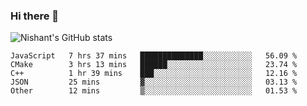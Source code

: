### Hi there 👋

<!--
**phoenixx1/phoenixx1** is a ✨ _special_ ✨ repository because its `README.md` (this file) appears on your GitHub profile.

Here are some ideas to get you started:

- 🔭 I’m currently working on ...
- 🌱 I’m currently learning ...
- 👯 I’m looking to collaborate on ...
- 🤔 I’m looking for help with ...
- 💬 Ask me about ...
- 📫 How to reach me: ...
- 😄 Pronouns: ...
- ⚡ Fun fact: ...
-->

![Nishant's GitHub stats](https://github-readme-stats.vercel.app/api?username=phoenixx1&count_private=true)   
<!--START_SECTION:waka-->
```text
JavaScript   7 hrs 37 mins   ██████████████░░░░░░░░░░░   56.09 % 
CMake        3 hrs 13 mins   ██████░░░░░░░░░░░░░░░░░░░   23.74 % 
C++          1 hr 39 mins    ███░░░░░░░░░░░░░░░░░░░░░░   12.16 % 
JSON         25 mins         ▓░░░░░░░░░░░░░░░░░░░░░░░░   03.13 % 
Other        12 mins         ▒░░░░░░░░░░░░░░░░░░░░░░░░   01.53 % 
```
<!--END_SECTION:waka-->
